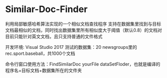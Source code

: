# Similar-Doc-Finder
利用局部敏感哈希算法实现的一个相似文档查找程序
支持在数据集里找到与目标文档最相似的文档，同时找出数据集里所有相似度大于阈值（默认0.8）的文档对
目前只能针对英文文档，且只支持普通的文件格式

开发环境: Visual Studio 2017
测试的数据集：20 newsgroups里的rec.sport.baseball，共1000个文档

命令行窗口使用方法：FindSimilarDoc yourFile dataSetFloder，也就是编译的程序名+目标文档+数据集所在的文件夹
